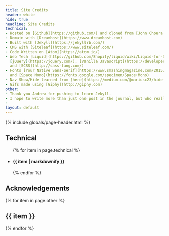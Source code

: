 ```yaml
---
title: Site Credits
header: white
hide: true
headline: Site Credits
technical:
- Hosted on [Github](https://github.com/) and cloned from [John Choura Jr.](https://github.com/johnchourajr/john.design)
- Domain with [Dreamhost](https://www.dreamhost.com)
- Built with [Jekyll](https://jekyllrb.com/)
- CMS with [Siteleaf](https://www.siteleaf.com/)
- Code Written on [Atom](https://atom.io/)
- Web Tech [Liquid](https://github.com/Shopify/liquid/wiki/Liquid-for-Designers),
  [jQuery](https://jquery.com/), [Vanilla Javascript](https://developer.mozilla.org/en-US/docs/Web/JavaScript),
  and [SCSS](http://sass-lang.com/)
- Fonts [Your Native Sans-Serif](https://www.smashingmagazine.com/2015/11/using-system-ui-fonts-practical-guide/)
  and [Space Mono](https://fonts.google.com/specimen/Space+Mono)
- Nav Show/Hide learned from [here](https://medium.com/@mariusc23/hide-header-on-scroll-down-show-on-scroll-up-67bbaae9a78c#.l6t9zfowf)
- Gifs made using [Giphy](http://giphy.com)
other:
- Thank you Andrew for pushing to learn Jekyll.
- I hope to write more than just one post in the journal, but who really knows. I'd certainly hope too.
-
layout: default
---
```


{% include globals/page-header.html %}

<section class="page-body md-pt6">
  <div class="post-content wrapper xs-mt3">
    <div class="xs-block gutters">
      <div class="col md-col-5">
        <h1>Technical</h1>
        <ul class="xs-mb6">
          {% for item in page.technical %}
            <li><h4 class="text-black xs-mb1">{{ item | markdownify }}</h4></li>
          {% endfor %}
        </ul>
      </div>
      <div class="col md-col-5 md-offset-2">
        <h1>Acknowledgements</h1>
          {% for item in page.other %}
            <h2 class="text-black">
              {{ item }}
            </h2>
          {% endfor %}
      </div>
    </div>
  </div>
</section>

